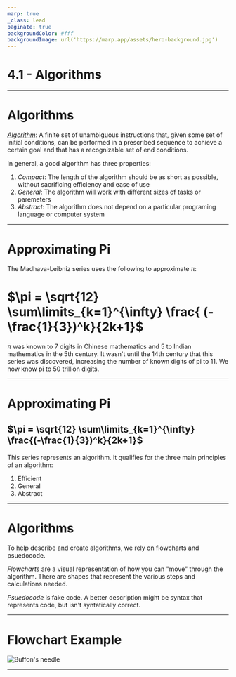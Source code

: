 ```yaml
---
marp: true
_class: lead
paginate: true
backgroundColor: #fff
backgroundImage: url('https://marp.app/assets/hero-background.jpg')
---
```


# 4.1 - Algorithms

---

# Algorithms

*[Algorithm](https://www.wordnik.com/words/algorithm)*:  A finite set of unambiguous instructions that, given some set of initial conditions, can be performed in a prescribed sequence to achieve a certain goal and that has a recognizable set of end conditions.

In general, a good algorithm has three properties:

1. _Compact_: The length of the algorithm should be as short as possible, without sacrificing efficiency and ease of use
2. _General_: The algorithm will work with different sizes of tasks or paremeters
3. _Abstract_: The algorithm does not depend on a particular programing language or computer system

---

# Approximating Pi

The Madhava-Leibniz series uses the following to approximate $\pi$:

# $\pi = \sqrt{12} \sum\limits_{k=1}^{\infty} \frac{ (-\frac{1}{3})^k}{2k+1}$

$\pi$ was known to 7 digits in Chinese mathematics and 5 to Indian mathematics in the 5th century. It wasn't until the 14th century that this series was discovered, increasing the number of known digits of pi to 11. We now know pi to 50 trillion digits.

---

# Approximating Pi

## $\pi = \sqrt{12} \sum\limits_{k=1}^{\infty} \frac{(-\frac{1}{3})^k}{2k+1}$

This series represents an algorithm. It qualifies for the three main principles of an algorithm:

1. Efficient
2. General
3. Abstract

---

# Algorithms

To help describe and create algorithms, we rely on flowcharts and psuedocode.

*Flowcharts* are a visual representation of how you can "move" through the algorithm. There are shapes that represent the various steps and calculations needed.

*Psuedocode* is fake code. A better description might be syntax that represents code, but isn't syntatically correct.

---

# Flowchart Example
![Buffon's needle](https://i.imgur.com/trFjxs4.png)

---